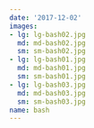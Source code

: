 ```yaml
---
date: '2017-12-02'
images:
- lg: lg-bash02.jpg
  md: md-bash02.jpg
  sm: sm-bash02.jpg
- lg: lg-bash01.jpg
  md: md-bash01.jpg
  sm: sm-bash01.jpg
- lg: lg-bash03.jpg
  md: md-bash03.jpg
  sm: sm-bash03.jpg
name: bash
---
```

